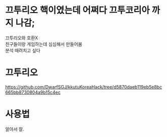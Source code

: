 # 끄투리오 핵이였는데 어쩌다 끄투코리아 까지 나감;
끄투리오와 호환X    
친구들이랑 게임하는데 심심해서 만들어봄   
분석 때려치고 싶다

# 끄투리오
https://github.com/DwarfSGJ/kkutuKoreaHack/tree/d5870daeb119eb5e8bc665bb8730804a9b15c4ec

# 사용법
알아서 잘.
